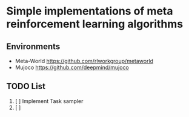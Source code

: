 # Simple implementations of meta reinforcement learning algorithms

## Environments
- Meta-World
https://github.com/rlworkgroup/metaworld
- Mujoco
 https://github.com/deepmind/mujoco

## TODO List
1. [ ] Implement Task sampler
2. [ ] 
